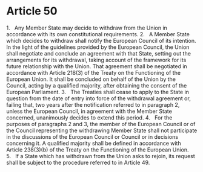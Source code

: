 # Article 50
1.   Any Member State may decide to withdraw from the Union in accordance with its own constitutional requirements. 2.   A Member State which decides to withdraw shall notify the European Council of its intention. In the light of the guidelines provided by the European Council, the Union shall negotiate and conclude an agreement with that State, setting out the arrangements for its withdrawal, taking account of the framework for its future relationship with the Union. That agreement shall be negotiated in accordance with Article 218(3) of the Treaty on the Functioning of the European Union. It shall be concluded on behalf of the Union by the Council, acting by a qualified majority, after obtaining the consent of the European Parliament. 3.   The Treaties shall cease to apply to the State in question from the date of entry into force of the withdrawal agreement or, failing that, two years after the notification referred to in paragraph 2, unless the European Council, in agreement with the Member State concerned, unanimously decides to extend this period. 4.   For the purposes of paragraphs 2 and 3, the member of the European Council or of the Council representing the withdrawing Member State shall not participate in the discussions of the European Council or Council or in decisions concerning it. A qualified majority shall be defined in accordance with Article 238(3)(b) of the Treaty on the Functioning of the European Union. 5.   If a State which has withdrawn from the Union asks to rejoin, its request shall be subject to the procedure referred to in Article 49.